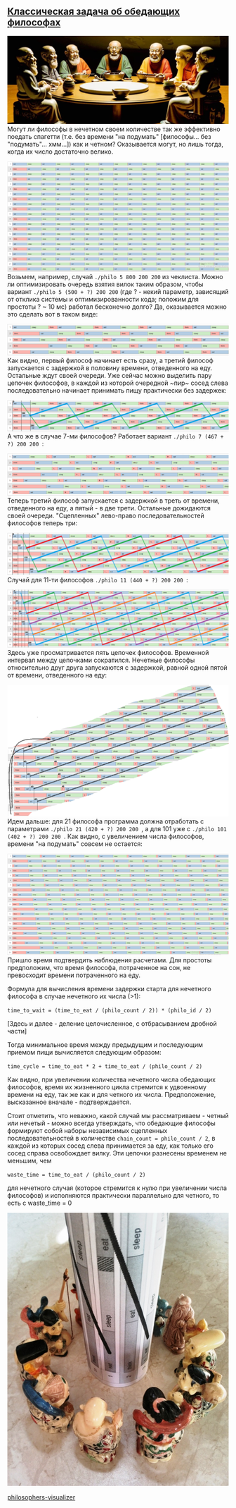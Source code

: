 ## [Классическая задача об обедающих философах](https://ru.wikipedia.org/wiki/Задача_об_обедающих_философах)

![Philosophers](./images/Philosophers.jpg)
Могут ли философы в нечетном своем количестве так же эффективно поедать спагетти (т.е. без времени "на подумать" \[философы... без "подумать"... хмм...\]) как и четном? Оказывается могут, но лишь тогда, когда их число достаточно велико.

![philo_22_410_200_200](./images/0_philo_22_410_200_200.png)
Возьмем, например, случай `./philo 5 800 200 200` из чеклиста. Можно ли оптимизировать очередь взятия вилок таким образом, чтобы вариант `./philo 5 (500 + ?) 200 200` (где  ? - некий параметр, зависящий от отклика системы и оптимизированности кода; положим для простоты ? ~ 10 мс) работал бесконечно долго? Да, оказывается можно это сделать вот в таком виде:

![philo_5_510_200_200](./images/1_philo_5_510_200_200.png)
Как видно, первый философ начинает есть сразу, а третий философ запускается с задержкой в половину времени, отведенного на еду. Остальные ждут своей очереди. Уже сейчас можно выделить пару цепочек философов, в каждой из которой очередной ~пир~ сосед слева последовательно начинает принимать пищу практически без задержек:

![philo_5_510_200_200_mark_num](./images/2_philo_5_510_200_200_mark_num.png)
А что же в случае 7-ми философов? Работает вариант `./philo 7 (467 + ?) 200 200 `:

![philo_7_476_200_200](./images/3_philo_7_476_200_200.png)
Теперь третий философ запускается с задержкой в треть от времени, отведенного на еду, а пятый - в две трети. Остальные дожидаются своей очереди. "Сцепленных" лево-право последовательностей философов теперь три:

![philo_7_476_200_200_mark_num](./images/4_philo_7_476_200_200_mark_num.png)
Случай для 11-ти философов `./philo 11 (440 + ?) 200 200 `:

![philo_11_450_200_200_mark_num](./images/5_philo_11_450_200_200_mark_num.png)
Здесь уже просматривается пять цепочек философов. Временной интервал между  цепочками сократился. Нечетные философы относительно друг друга запускаются с задержкой, равной одной пятой от времени, отведенного на еду:

![philo_11_450_200_200_mark_cylinder](./images/6_philo_11_450_200_200_mark_cylinder.png)
Идем дальше: для 21 философа программа должна отработать с параметрами `./philo 21 (420 + ?) 200 200 `, а для 101 уже с `./philo 101 (402 + ?) 200 200 `. Как видно, с увеличением числа философов, времени "на подумать" совсем не остается:

![philo_21_430_200_200](./images/7_philo_21_430_200_200.png)
Пришло время подтвердить наблюдения расчетами. Для простоты предположим, что время философа, потраченное на сон, не превосходит времени потраченного на еду.

Формула для вычисления времени задержки старта для нечетного философа в случае нечетного их числа (>1): 

`time_to_wait = (time_to_eat / (philo_count / 2)) * (philo_id / 2)`

\[Здесь и далее - деление целочисленное, с отбрасыванием дробной части\]

Тогда минимальное время между предыдущим и последующим приемом пищи  вычисляется следующим образом:

`time_cycle = time_to_eat * 2 + time_to_eat / (philo_count / 2)`

Как видно, при увеличении количества нечетного числа обедающих философов, время их жизненного цикла стремится к удвоенному времени на еду, так же как и для четного их числа. Предположение, высказанное вначале - подтверждается.

Стоит отметить, что неважно,  какой случай мы рассматриваем - четный или нечетый - можно всегда утверждать, что обедающие философы формируют собой наборы независимых сцепленных последовательностей в количестве `chain_count = philo_count / 2`, в каждой из которых сосед слева принимается за еду, как только его сосед справа освобождает вилку. Эти цепочки разнесены временем не меньшим, чем

`waste_time = time_to_eat / (philo_count / 2)`

для нечетного случая (которое стремится к нулю при увеличении числа философов) и исполняются практически параллельно для четного, то есть с waste_time = 0 

![philo_cycle](./images/8_philo_cycle.jpg)

[philosophers-visualizer](https://nafuka11.github.io/philosophers-visualizer/)
